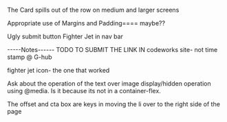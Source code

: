 The Card spills out of the row on medium and larger screens

Appropriate use of Margins and Padding==== maybe??

<!-- Sticky Navbar on scroll -->
<!-- Add some CSS Animations to the page --> Ugly submit button
<!-- Utilize scroll to in page navigation -->
<!-- Swap one of your images for a <video> -->
<!-- Utilizes custom font on at least one element -->
<!-- Specified elements order changes based on screen size -->
<!-- The Text Over Image is hidden on mobile (@media Rule) -->
<!-- Cards are vertically centered with the center card larger for emphasis -->
<!-- Must use external Icon library (FontAwesome, Material Icons, etc.) --> Fighter Jet in nav bar

-----Notes------
TODO
TO SUBMIT THE LINK IN codeworks site- not time stamp @ G-hub

fighter jet icon- the one that worked
<i class="fa fa-fighter-jet" aria-hidden="true"></i>

Ask about the operation of the text over image display/hidden operation using @media. Is it because its not in a container-flex.

The offset and cta box are keys in moving the li over to the right side of the page
